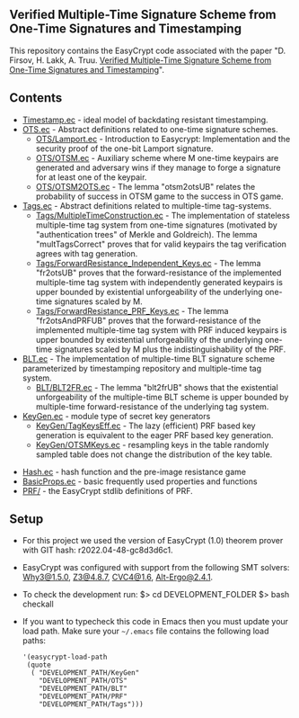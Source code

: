 ## Verified Multiple-Time Signature Scheme from One-Time Signatures and Timestamping

This repository contains the EasyCrypt code associated with the paper "D. Firsov, H. Lakk, A. Truu. [Verified Multiple-Time Signature Scheme from One-Time Signatures and Timestamping](https://eprint.iacr.org/2021/528)".

## Contents
 - [Timestamp.ec](Timestamp.ec) - ideal model of backdating resistant timestamping.
 - [OTS.ec](OTS.ec) - Abstract definitions related to one-time signature schemes.
	 - [OTS/Lamport.ec](OTS/Lamport.ec) - Introduction to Easycrypt: Implementation and the security proof of the one-bit Lamport signature.
	 - [OTS/OTSM.ec](OTS/OTSM.ec) - Auxiliary scheme where M one-time keypairs are generated and adversary wins if they manage to forge a signature for at least one of the keypair.
	 - [OTS/OTSM2OTS.ec](OTS/OTSM2OTS.ec) - The lemma "otsm2otsUB" relates the probability of success in OTSM game to the success in OTS  game.
 - [Tags.ec](Tags.ec) - Abstract definitions related to multiple-time tag-systems.  
	 - [Tags/MultipleTimeConstruction.ec](Tags/MultipleTimeConstruction.ec) - The implementation of stateless multiple-time tag system from one-time signatures (motivated by "authentication trees" of Merkle and Goldreich). The lemma "multTagsCorrect" proves that for valid keypairs the tag verification agrees with tag generation.
	 - [Tags/ForwardResistance_Independent_Keys.ec](Tags/ForwardResistance_Independent_Keys.ec) - The lemma "fr2otsUB" proves that the forward-resistance of the implemented multiple-time tag system with independently generated keypairs is upper bounded by existential unforgeability of the underlying one-time signatures scaled by M.
	 - [Tags/ForwardResistance_PRF_Keys.ec](Tags/ForwardResistance_PRF_Keys.ec) - The lemma "fr2otsAndPRFUB" proves that the forward-resistance of the implemented multiple-time tag system with PRF induced keypairs is upper bounded by existential unforgeability of the underlying one-time signatures scaled by M plus the indistinguishability of the PRF.
 - [BLT.ec](BLT.ec) - The implementation of multiple-time BLT signature scheme parameterized by timestamping repository and multiple-time tag system.
	 - [BLT/BLT2FR.ec](BLT/BLT2FR.ec) - The lemma "blt2frUB" shows that the existential unforgeability of the multiple-time BLT scheme is upper bounded by multiple-time forward-resistance of the underlying tag system.
 - [KeyGen.ec](KeyGen.ec) - module type of secret key generators
	 - [KeyGen/TagKeysEff.ec](KeyGen/TagKeysEff.ec) - The lazy (efficient) PRF based key generation is equivalent to the eager PRF based key generation.
	 - [KeyGen/OTSMKeys.ec](KeyGen/OTSMKeys.ec) - resampling keys in the table randomly sampled table does not change the distribution of the key table.
 * [Hash.ec](Hash.ec)  - hash function and the pre-image resistance game
 * [BasicProps.ec](BasicProps.ec) - basic frequently used properties and functions
 *  [PRF/](PRF) - the EasyCrypt stdlib definitions of PRF. 

## Setup
- For this project we used the version of EasyCrypt (1.0) theorem prover with GIT hash: r2022.04-48-gc8d3d6c1.
- EasyCrypt was configured with support from the following SMT solvers: Why3@1.5.0, Z3@4.8.7, CVC4@1.6, Alt-Ergo@2.4.1.
- To check the development run:
      $> cd DEVELOPMENT_FOLDER
      $> bash checkall
- If you want to typecheck this code in Emacs then you must update your load path. Make sure your `~/.emacs` file contains the following load paths:

      '(easycrypt-load-path
       (quote
        ( "DEVELOPMENT_PATH/KeyGen" 
          "DEVELOPMENT_PATH/OTS"
          "DEVELOPMENT_PATH/BLT"
          "DEVELOPMENT_PATH/PRF"
          "DEVELOPMENT_PATH/Tags")))
